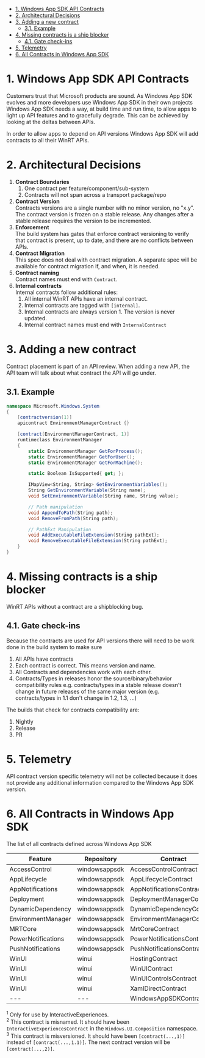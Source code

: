- [1. Windows App SDK API Contracts](#1-windows-app-sdk-api-contracts)
- [2. Architectural Decisions](#2-architectural-decisions)
- [3. Adding a new contract](#3-adding-a-new-contract)
  - [3.1. Example](#31-example)
- [4. Missing contracts is a ship blocker](#4-missing-contracts-is-a-ship-blocker)
  - [4.1. Gate check-ins](#41-gate-check-ins)
- [5. Telemetry](#5-telemetry)
- [6. All Contracts in Windows App SDK](#6-all-contracts-in-windows-app-sdk)

# 1. Windows App SDK API Contracts

Customers trust that Microsoft products are sound. As Windows App SDK evolves and more developers
use Windows App SDK in their own projects Windows App SDK needs a way, at build time and run time,
to allow apps to light up API features and to gracefully degrade. This can be achieved by looking
at the deltas between APIs.

In order to allow apps to depend on API versions Windows App SDK will add contracts to all their
WinRT APIs.

# 2. Architectural Decisions
1. **Contract Boundaries**<BR>
   1. One contract per feature/component/sub-system
   2. Contracts will not span across a transport package/repo
2. **Contract Version**<BR>
Contracts versions are a single number with no minor version, no "x.y". The contract version is
frozen on a stable release. Any changes after a stable release requires the version to be incremented.
3. **Enforcement**<BR>
The build system has gates that enforce contract versioning to verify that contract is present,
 up to date, and there are no conflicts between APIs.
4. **Contract Migration**<BR>
This spec does not deal with contract migration. A separate spec will be available for contract
migration if, and when, it is needed.
5. **Contract naming**<BR>
Contract names must end with `Contract`.
6. **Internal contracts**<BR>
Internal contracts follow additional rules:
    1. All internal WinRT APIs have an internal contract.
    2. Internal contracts are tagged with `[internal]`.
    3. Internal contracts are always version 1. The version is never updated.
    4. Internal contract names must end with `InternalContract`

# 3. Adding a new contract
Contract placement is part of an API review. When adding a new API, the API team will
talk about what contract the API will go under.

## 3.1. Example

```c# (really midl3)
namespace Microsoft.Windows.System
{
    [contractversion(1)]
    apicontract EnvironmentManagerContract {}

    [contract(EnvironmentManagerContract, 1)]
    runtimeclass EnvironmentManager
    {
        static EnvironmentManager GetForProcess();
        static EnvironmentManager GetForUser();
        static EnvironmentManager GetForMachine();

        static Boolean IsSupported{ get; };

        IMapView<String, String> GetEnvironmentVariables();
        String GetEnvironmentVariable(String name);
        void SetEnvironmentVariable(String name, String value);

        // Path manipulation
        void AppendToPath(String path);
        void RemoveFromPath(String path);

        // PathExt Manipulation
        void AddExecutableFileExtension(String pathExt);
        void RemoveExecutableFileExtension(String pathExt);
    }
}
```

# 4. Missing contracts is a ship blocker
WinRT APIs without a contract are a shipblocking bug.

## 4.1. Gate check-ins
Because the contracts are used for API versions there will need to be work done in the build system
to make sure
1. All APIs have contracts
2. Each contract is correct. This means version and name.
3. All Contracts and dependencies work with each other.
4. Contracts/Types in releases honor the source/binary/behavior compatibility rules e.g.
contracts/types in a stable release doesn't change in future releases of the same major version
(e.g. contracts/types in 1.1 don't change in 1.2, 1.3, ...)

The builds that check for contracts compatibility are:
1. Nightly
2. Release
3. PR

# 5. Telemetry
API contract version specific telemetry will not be collected because it does not provide any
additional information compared to the Windows App SDK version.

# 6. All Contracts in Windows App SDK
The list of all contracts defined across Windows App SDK

| Feature            | Repository    | Contract                        | Namespace                                            | Comment |
|--------------------|---------------|---------------------------------|------------------------------------------------------|---------|
| AccessControl      | windowsappsdk | AccessControlContract           | Microsoft.Windows.Security.AccessControl             |         |
| AppLifecycle       | windowsappsdk | AppLifecycleContract            | Microsoft.Windows.AppLifecycle                       |         |
| AppNotifications   | windowsappsdk | AppNotificationsContract        | Microsoft.Windows.AppNotifications                   |         |
| Deployment         | windowsappsdk | DeploymentManagerContract       | Microsoft.Windows.ApplicationModel.WindowsAppRuntime |         |
| DynamicDependency  | windowsappsdk | DynamicDependencyContract       | Microsoft.Windows.ApplicationModel.DynamicDependency |         |
| EnvironmentManager | windowsappsdk | EnvironmentManagerContract      | Microsoft.Windows.System                             |         |
| MRTCore            | windowsappsdk | MrtCoreContract                 | Microsoft.Windows.ApplicationModel.Resources         |         |
| PowerNotifications | windowsappsdk | PowerNotificationsContract      | Microsoft.Windows.System.Power                       |         |
| PushNotifications  | windowsappsdk | PushNotificationsContract       | Microsoft.Windows.PushNotifications                  |         |
| WinUI              | winui         | HostingContract                 | Microsoft.UI.Xaml.Hosting                            |         |
| WinUI              | winui         | WinUIContract                   | Microsoft.UI.Xaml                                    |         |
| WinUI              | winui         | WinUIControlsContract           | Microsoft.UI.Xaml.Controls                           |         |
| WinUI              | winui         | XamlDirectContract              | Microsoft.UI.Xaml.Core.Direct                        |         |
| ---                | ---           | WindowsAppSDKContract           | Microsoft.Foundation                                 |1,2,3    |

<sup>1</sup> Only for use by InteractiveExperiences.<BR>
<sup>2</sup> This contract is misnamed. It should have been `InteractiveExperiencesContract` in the `Windows.UI.Composition` namespace.<BR>
<sup>3</sup> This contract is misversioned. It should have been `[contract(...,1)]` instead of `[contract(...,1.1)]`. The next contract version will be `[contract(...,2)]`.<BR>
